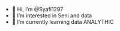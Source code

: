 - 👋 Hi, I’m @Syafi1297
- 👀 I’m interested in Seni and data
- 🌱 I’m currently learning data ANALYTHIC

<!---
Syafi1297/Syafi1297 is a ✨ special ✨ repository because its `README.md` (this file) appears on your GitHub profile.
You can click the Preview link to take a look at your changes.
--->
